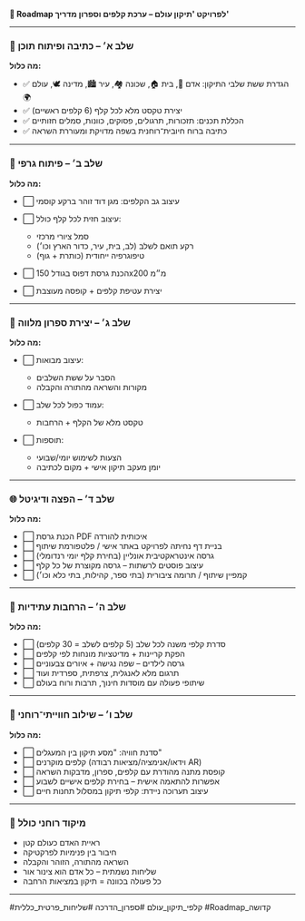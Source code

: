 **📍 Roadmap לפרויקט 'תיקון עולם – ערכת קלפים וספרון מדריך'**

---

### 🔰 שלב א׳ – כתיבה ופיתוח תוכן

**מה כלול:**

* ✅ הגדרת ששת שלבי התיקון: אדם 🧠, בית 🏠, שכונה 🏘, עיר 🏙, מדינה 🕊, עולם 🌍
* ✅ יצירת טקסט מלא לכל קלף (6 קלפים ראשיים)
* ✅ הכללת תכנים: תזכורות, תרגולים, פסוקים, כוונות, סמלים חזותיים
* ✅ כתיבה ברוח חיובית־רוחנית בשפה מדויקת ומעוררת השראה

---

### 🎨 שלב ב׳ – פיתוח גרפי

**מה כלול:**

* ⬜ עיצוב גב הקלפים: מגן דוד זוהר ברקע קוסמי
* ⬜ עיצוב חזית לכל קלף כולל:

  * סמל ציורי מרכזי
  * רקע תואם לשלב (לב, בית, עיר, כדור הארץ וכו׳)
  * טיפוגרפיה ייחודית (כותרת + גוף)
* ⬜ הכנת גרסת דפוס בגודל 150x200 מ״מ
* ⬜ יצירת עטיפת קלפים + קופסה מעוצבת

---

### 📘 שלב ג׳ – יצירת ספרון מלווה

**מה כלול:**

* ⬜ עיצוב מבואות:

  * הסבר על ששת השלבים
  * מקורות והשראה מהתורה והקבלה
* ⬜ עמוד כפול לכל שלב:

  * טקסט מלא של הקלף + הרחבות
* ⬜ תוספות:

  * הצעות לשימוש יומי/שבועי
  * יומן מעקב תיקון אישי + מקום לכתיבה

---

### 🌐 שלב ד׳ – הפצה ודיגיטל

**מה כלול:**

* ⬜ הכנת גרסת PDF איכותית להורדה
* ⬜ בניית דף נחיתה לפרויקט באתר אישי / פלטפורמת שיתוף
* ⬜ גרסה אינטראקטיבית אונליין (בחירת קלף יומי רנדומלי)
* ⬜ עיצוב פוסטים לרשתות – גרסה מקוצרת של כל קלף
* ⬜ קמפיין שיתוף / תרומה ציבורית (בתי ספר, קהילות, בתי כלא וכו׳)

---

### 🚀 שלב ה׳ – הרחבות עתידיות

**מה כלול:**

* ⬜ סדרת קלפי משנה לכל שלב (5 קלפים לשלב = 30 קלפים)
* ⬜ הפקת קריינות + מדיטציות מונחות לפי קלפים
* ⬜ גרסה לילדים – שפה נגישה + איורים צבעוניים
* ⬜ תרגום מלא לאנגלית, צרפתית, ספרדית ועוד
* ⬜ שיתופי פעולה עם מוסדות חינוך, תרבות ורוח בעולם

---

### 🌟 שלב ו׳ – שילוב חווייתי־רוחני

**מה כלול:**

* ⬜ סדנת חוויה: "מסע תיקון בין המעגלים"
* ⬜ קלפים מוקרנים (וידאו/אנימציה/מציאות רבודה AR)
* ⬜ קופסת מתנה מהודרת עם קלפים, ספרון, מדבקות השראה
* ⬜ אפשרות להתאמה אישית – בחירת קלפים אישיים לשבוע
* ⬜ עיצוב תערוכה ניידת: קלפי תיקון במסלול תחנות חיים

---

### 🧠 מיקוד רוחני כולל

* ראיית האדם כעולם קטן
* חיבור בין פנימיות לפרקטיקה
* השראה מהתורה, הזוהר והקבלה
* שליחות נשמתית – כל אדם הוא צינור אור
* כל פעולה בכוונה = תיקון במציאות הרחבה

---

\#קלפי\_תיקון\_עולם #ספרון\_הדרכה #שליחות\_פרטית\_כללית #Roadmap\_קדושה
